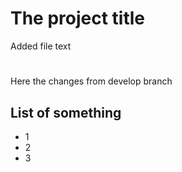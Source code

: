 # The project title
Added file text

#
Here the changes from develop branch

## List of something
- 1
- 2
- 3
